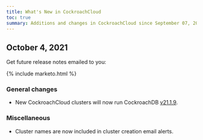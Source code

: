 ```yaml
---
title: What's New in CockroachCloud
toc: true
summary: Additions and changes in CockroachCloud since September 07, 2021.
---
```


## October 4, 2021

Get future release notes emailed to you:

{% include marketo.html %}

### General changes

- New CockroachCloud clusters will now run CockroachDB [v21.1.9](v21.1.9.html).

### Miscellaneous

- Cluster names are now included in cluster creation email alerts.